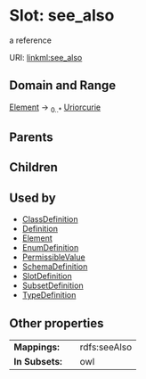 
# Slot: see_also


a reference

URI: [linkml:see_also](https://w3id.org/linkml/see_also)


## Domain and Range

[Element](Element.md) &#8594;  <sub>0..*</sub> [Uriorcurie](types/Uriorcurie.md)

## Parents


## Children


## Used by

 * [ClassDefinition](ClassDefinition.md)
 * [Definition](Definition.md)
 * [Element](Element.md)
 * [EnumDefinition](EnumDefinition.md)
 * [PermissibleValue](PermissibleValue.md)
 * [SchemaDefinition](SchemaDefinition.md)
 * [SlotDefinition](SlotDefinition.md)
 * [SubsetDefinition](SubsetDefinition.md)
 * [TypeDefinition](TypeDefinition.md)

## Other properties

|  |  |  |
| --- | --- | --- |
| **Mappings:** | | rdfs:seeAlso |
| **In Subsets:** | | owl |

